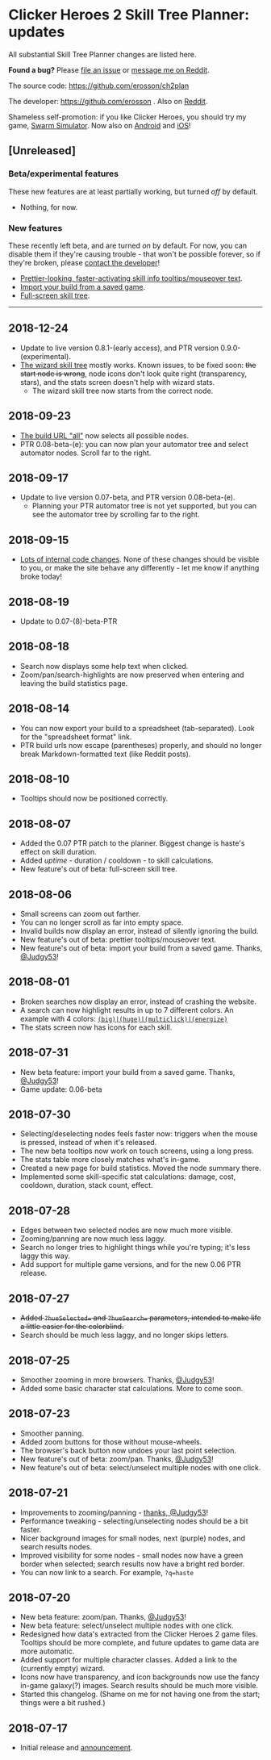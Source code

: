 # Clicker Heroes 2 Skill Tree Planner: updates

All substantial Skill Tree Planner changes are listed here.

**Found a bug?** Please [file an issue](https://github.com/erosson/ch2plan/issues) or [message me on Reddit](https://www.reddit.com/user/kawaritai).

The source code: https://github.com/erosson/ch2plan

The developer: https://github.com/erosson . Also on [Reddit](https://www.reddit.com/user/kawaritai).

Shameless self-promotion: if you like Clicker Heroes, you should try my game, [Swarm Simulator](https://www.swarmsim.com).
Now also on [Android](https://play.google.com/store/apps/details?id=com.ironhorse.swarmsimulator) and [iOS](https://itunes.apple.com/us/app/swarm-simulator-evolution/id1320056680)!

## [Unreleased]

### Beta/experimental features

These new features are at least partially working, but turned _off_ by default.

- Nothing, for now.

### New features

These recently left beta, and are turned _on_ by default. For now, you can disable them if they're causing trouble - that won't be possible forever, so if they're broken, please [contact the developer](https://www.reddit.com/user/kawaritai)!

- [Prettier-looking, faster-activating skill info tooltips/mouseover text](https://ch2.erosson.org/?enableFancyTooltips=0).
- [Import your build from a saved game](https://ch2.erosson.org/?enableSaveImport=0).
- [Full-screen skill tree](https://ch2.erosson.org/?enableFullscreen=0).

---

## 2018-12-24

- Update to live version 0.8.1-(early access), and PTR version 0.9.0-(experimental).
- [The wizard skill tree](https://ch2.erosson.org/#/g/0.09-%28e%29/wizard/) mostly works. Known issues, to be fixed soon: ~~the start node is wrong~~, node icons don't look quite right (transparency, stars), and the stats screen doesn't help with wizard stats.
  - The wizard skill tree now starts from the correct node.

## 2018-09-23

- [The build URL "all"](https://ch2.erosson.org/#/g/0.07-beta/helpfulAdventurer/all) now selects all possible nodes.
- PTR 0.08-beta-(e): you can now plan your automator tree and select automator nodes. Scroll far to the right.

## 2018-09-17

- Update to live version 0.07-beta, and PTR version 0.08-beta-(e).
  - Planning your PTR automator tree is not yet supported, but you can see the automator tree by scrolling far to the right.

## 2018-09-15

- [Lots of internal code changes](https://github.com/erosson/ch2plan/issues/60). None of these changes should be visible to you, or make the site behave any differently - let me know if anything broke today!

## 2018-08-19

- Update to 0.07-(8)-beta-PTR

## 2018-08-18

- Search now displays some help text when clicked.
- Zoom/pan/search-highlights are now preserved when entering and leaving the build statistics page.

## 2018-08-14

- You can now export your build to a spreadsheet (tab-separated). Look for the "spreadsheet format" link.
- PTR build urls now escape (parentheses) properly, and should no longer break Markdown-formatted text (like Reddit posts).

## 2018-08-10

- Tooltips should now be positioned correctly.

## 2018-08-07

- Added the 0.07 PTR patch to the planner. Biggest change is haste's effect on skill duration.
- Added _uptime_ - duration / cooldown - to skill calculations.
- New feature's out of beta: full-screen skill tree.

## 2018-08-06

- Small screens can zoom out farther.
- You can no longer scroll as far into empty space.
- Invalid builds now display an error, instead of silently ignoring the build.
- New feature's out of beta: prettier tooltips/mouseover text.
- New feature's out of beta: import your build from a saved game. Thanks, [@Judgy53](https://github.com/Judgy53)!

## 2018-08-01

- Broken searches now display an error, instead of crashing the website.
- A search can now highlight results in up to 7 different colors. An example with 4 colors: [`(big)|(huge)|(multiclick)|(energize)`](https://ch2.erosson.org/#/g/0.06-beta/helpfulAdventurer?q=%28big%29%7C%28huge%29%7C%28multiclick%29%7C%28energize%29)
- The stats screen now has icons for each skill.

## 2018-07-31

- New beta feature: import your build from a saved game. Thanks, [@Judgy53](https://github.com/Judgy53)!
- Game update: 0.06-beta

## 2018-07-30

- Selecting/deselecting nodes feels faster now: triggers when the mouse is pressed, instead of when it's released.
- The new beta tooltips now work on touch screens, using a long press.
- The stats table more closely matches what's in-game.
- Created a new page for build statistics. Moved the node summary there.
- Implemented some skill-specific stat calculations: damage, cost, cooldown, duration, stack count, effect.

## 2018-07-28

- Edges between two selected nodes are now much more visible.
- Zooming/panning are now much less laggy.
- Search no longer tries to highlight things while you're typing; it's less laggy this way.
- Add support for multiple game versions, and for the new 0.06 PTR release.

## 2018-07-27

- ~~Added `?hueSelected=` and `?hueSearch=` parameters, intended to make life a little easier for the colorblind.~~
- Search should be much less laggy, and no longer skips letters.

## 2018-07-25

- Smoother zooming in more browsers. Thanks, [@Judgy53](https://github.com/Judgy53)!
- Added some basic character stat calculations. More to come soon.

## 2018-07-23

- Smoother panning.
- Added zoom buttons for those without mouse-wheels.
- The browser's back button now undoes your last point selection.
- New feature's out of beta: zoom/pan. Thanks, [@Judgy53](https://github.com/Judgy53)!
- New feature's out of beta: select/unselect multiple nodes with one click.

## 2018-07-21

- Improvements to zooming/panning - [thanks, @Judgy53](https://github.com/erosson/ch2plan/pull/18)!
- Performance tweaking - selecting/unselecting nodes should be a bit faster.
- Nicer background images for small nodes, next (purple) nodes, and search results nodes.
- Improved visibility for some nodes - small nodes now have a green border when selected; search results now have a bright red border.
- You can now link to a search. For example, `?q=haste`

## 2018-07-20

- New beta feature: zoom/pan. Thanks, [@Judgy53](https://github.com/Judgy53)!
- New beta feature: select/unselect multiple nodes with one click.
- Redesigned how data's extracted from the Clicker Heroes 2 game files. Tooltips should be more complete, and future updates to game data are more automatic.
- Added support for multiple character classes. Added a link to the (currently empty) wizard.
- Icons now have transparency, and icon backgrounds now use the fancy in-game galaxy(?) images. Search results should be much more visible.
- Started this changelog. (Shame on me for not having one from the start; things were a bit rushed.)

## 2018-07-17

- Initial release and [announcement](https://redd.it/8zjsfk).
